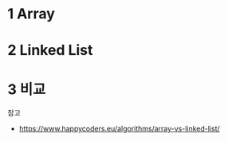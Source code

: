 # 1 Array



# 2 Linked List



# 3 비교





참고

- https://www.happycoders.eu/algorithms/array-vs-linked-list/